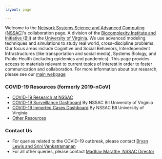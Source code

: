 ```yaml
---
layout: page

---
```


Welcome to the [Network Systems Science and Advanced Computing (NSSAC)](https://biocomplexity.virginia.edu/nssac)'s collaboration page.  A division of the [Biocomplexity Institute and Initiative (BII)](https://biocomplexity.virginia.edu/) at the [University of Virginia](https://www.virginia.edu/). We use advanced modeling techniques and simulations to study real world, cross-discipline problems.  Our focus areas include Cognitive and Social Behaviors, Interdependent Infrastructures (like transportation and social media), Systems Biology, and Public Health (including epidemics and pandemics).  This page provides access to materials relevant to current topics of interest in order to foster communication and collaboration. For more information about our research, please see our [main webpage](https://biocomplexity.virginia.edu/nssac)

 ### COVID-19 Resources (formerly 2019-nCoV)
- [COVID-19 Research at NSSAC](./covid-19/index)
- [COVID-19 Surveillance Dashboard](./dashboard) By NSSAC BII University of Virginia
- [COVID-19 Imported Cases Dashboard](./covid-19_imported_cases) By NSSAC BII University of Virginia
- [Other Resources](./other_resources)  

### Contact Us
- For queries related to the COVID-19 outbreak, please contact [Bryan Lewis and Srini Venkatramanan](mailto:nssac_covid19_coordinators@virginia.edu?subject=Research%20Website%20COVID-19%20Query)
- For all other queries, please contact [Madhav Marathe, NSSAC Director](mailto:nssac_covid19_coordinators@virginia.edu?subject=Research%20Website%20Query)
